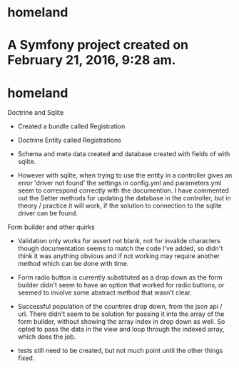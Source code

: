 homeland
===========

A Symfony project created on February 21, 2016, 9:28 am.
=======
# homeland

Doctrine and Sqlite 

* Created a bundle called Registration

* Doctrine Entity called Registrations

* Schema and meta data created and database created with fields of with sqlite.

* However with sqlite, when trying to use the entity in a controller gives an error 'driver not found' the settings in config.yml and parameters.yml seem to correspond correctly with the documention.  I have commented out the Setter methods for updating the database in the controller, but in theory / practice it will work, if the solution to connection to the sqlite driver can be found.


Form builder and other quirks

* Validation only works for assert not blank, not for invalide characters though documentation seems to match the code I've added, so didn't think it was anything obvious and if not working may require another method which can be done with time.

* Form radio button is currently substituted as a drop down as the form builder didn't seem to have an option that worked for radio buttons, or seemed to involve some abstract method that wasn't clear.

* Successful population of the countries drop down, from the json api / url.  There didn't seem to be solution for passing it into the array of the form builder, without showing the array index in drop down as well.  So opted to pass the data in the view and loop through the indexed array, which does the job.

* tests still need to be created, but not much point until the other things fixed.




